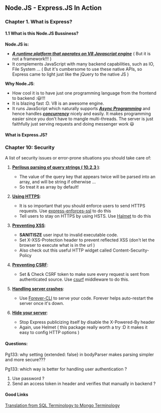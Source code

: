 ## Node.JS - Express.JS In Action

### Chapter 1. What is Express?



#### 1.1 What is this Node.JS Bussiness?

**Node.JS is:**

* **<u>*A runtime platform that operates on V8 Javascript engine*</u>** ( But it is not a framework!!! )
* It complements JavaScript with many backend capabilities, such as IO, File System ... ( But it's cumbersome to use these native APIs, so Express came to light just like the jQuery to the native JS )

**Why Node.JS**:

* How cool it is to have just one programming language from the frontend to backend ::smiley:!!!
* It is blazing fast :D. V8 is an awesome engine. 
* It runs JavaScript which naturally supports **<u>*Async Programming*</u>** and hence handles **<u>*concurrency*</u>** nicely and easily. It makes programming easier since you don't have to mangle multi-threads. The server is just faithfully just serving requests and doing messenger work :smiley:

#### What is Express.JS?





### Chapter 10: Security

A list of security issues or error-prone situations you should take care of: 

1. <u>**Perilous parsing of query strings ( 10.2.3 )**</u>:
   * The value of the query key that appears twice will be parsed into an array, and will be string if otherwise ... 
   * So treat it as array by default!
2. **<u>Using HTTPS</u>**:
   * It is so important that you should enforce users to send HTTPS requests. Use <u>express-enforces-ssl</u> to do this
   * Tell users to stay on HTTPS by using HSTS. Use <u>Halmet</u> to do this
3. <u>**Preventing XSS**</u>:
   * **SANITISZE** user input to invalid executable code. 
   * Set X-XSS-Protection header to prevent reflected XSS (don't let the browser to execute what is in the url )
   * Also check out this useful HTTP widget called Content-Security-Policy
4. **<u>Preventing CSRF</u>**:
   * Set & Check CSRF token to make sure every request is sent from authenticated source. Use <u>csurf</u> middleware to do this.
5. **<u>Handling server crashes</u>**:
   * Use <u>Forever-CLI</u> to serve your code. Forever helps auto-restart the server once it's down. 
6. <u>**Hide your server**</u>:


   * Stop Express publicizing itself by disable the X-Powered-By header
   * Again, use Helmet ( this package really worth a try :D it makes it easy to config HTTP options )




#### Questions:

Pg133: why setting {extended: false} in bodyParser makes parsing simpler and more secure???

Pg133: which way is better for handling user authentication ?

1. Use password ?
2. Send an access token in header and verifies that manually in backend ?



#### Good Links

[Translation from SQL Terminology to Mongo Terminology](http://docs.mongodb.org/manual/reference/sql-comparison/index.html)


